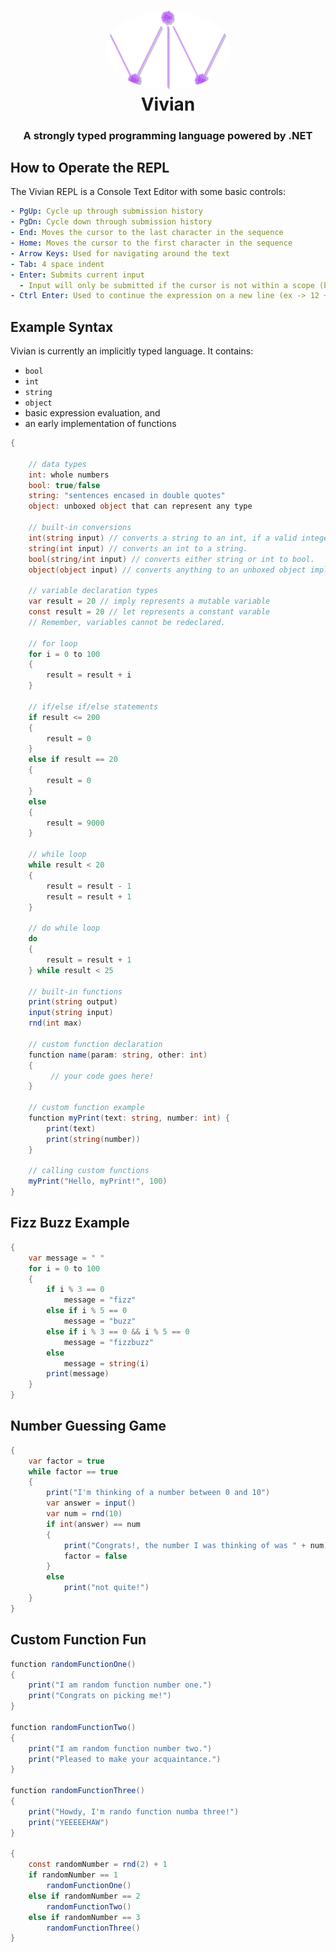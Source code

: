 <h1 align="center" style="position: relative;">
  <img width="200" style="border-radius: 50%;" src="logo.png" alt="Vivian Logo" /><br>
  Vivian
</h1>

<h3 align="center">A strongly typed programming language powered by .NET</h3>

## How to Operate the REPL 
The Vivian REPL is a Console Text Editor with some basic controls: 
```yaml
- PgUp: Cycle up through submission history
- PgDn: Cycle down through submission history
- End: Moves the cursor to the last character in the sequence
- Home: Moves the cursor to the first character in the sequence 
- Arrow Keys: Used for navigating around the text
- Tab: 4 space indent
- Enter: Submits current input
  - Input will only be submitted if the cursor is not within a scope (between {} curly brackets)
- Ctrl Enter: Used to continue the expression on a new line (ex -> 12 + \n 4)
```

## Example Syntax 
Vivian is currently an implicitly typed language.
It contains:
- `bool`
- `int`
- `string`
- `object`
- basic expression evaluation, and
- an early implementation of functions

```c#
{
  
    // data types
    int: whole numbers
    bool: true/false
    string: "sentences encased in double quotes"
    object: unboxed object that can represent any type
    
    // built-in conversions
    int(string input) // converts a string to an int, if a valid integer is given.
    string(int input) // converts an int to a string.
    bool(string/int input) // converts either string or int to bool.
    object(object input) // converts anything to an unboxed object implicitly.

    // variable declaration types
    var result = 20 // imply represents a mutable variable
    const result = 20 // let represents a constant varable
    // Remember, variables cannot be redeclared.
    
    // for loop 
    for i = 0 to 100 
    {
        result = result + i
    }
    
    // if/else if/else statements
    if result <= 200
    {
        result = 0
    }
    else if result == 20
    {
        result = 0
    }
    else
    {
        result = 9000
    }
    
    // while loop
    while result < 20
    {
        result = result - 1
        result = result + 1
    }

    // do while loop
    do
    {
        result = result + 1
    } while result < 25

    // built-in functions
    print(string output)
    input(string input)
    rnd(int max)

    // custom function declaration
    function name(param: string, other: int) 
    {
         // your code goes here!
    }

    // custom function example
    function myPrint(text: string, number: int) {
        print(text)
        print(string(number))
    }

    // calling custom functions
    myPrint("Hello, myPrint!", 100)
}

```

## Fizz Buzz Example
```c#
{   
    var message = " " 
    for i = 0 to 100 
    {
        if i % 3 == 0
            message = "fizz"
        else if i % 5 == 0 
            message = "buzz"
        else if i % 3 == 0 && i % 5 == 0
            message = "fizzbuzz"
        else
            message = string(i)
        print(message)
    }
}
```

## Number Guessing Game
```c#
{   
    var factor = true
    while factor == true
    {   
        print("I'm thinking of a number between 0 and 10")
        var answer = input()
        var num = rnd(10)
        if int(answer) == num
        {
            print("Congrats!, the number I was thinking of was " + num)
            factor = false
        }
        else
            print("not quite!")
    }
}
```

## Custom Function Fun
```c#
function randomFunctionOne()
{
    print("I am random function number one.")
    print("Congrats on picking me!")
}

function randomFunctionTwo()
{
    print("I am random function number two.")
    print("Pleased to make your acquaintance.")
}

function randomFunctionThree()
{
    print("Howdy, I'm rando function numba three!")
    print("YEEEEEHAW")
}

{
    const randomNumber = rnd(2) + 1
    if randomNumber == 1
        randomFunctionOne()
    else if randomNumber == 2
        randomFunctionTwo()
    else if randomNumber == 3
        randomFunctionThree()
}
```
